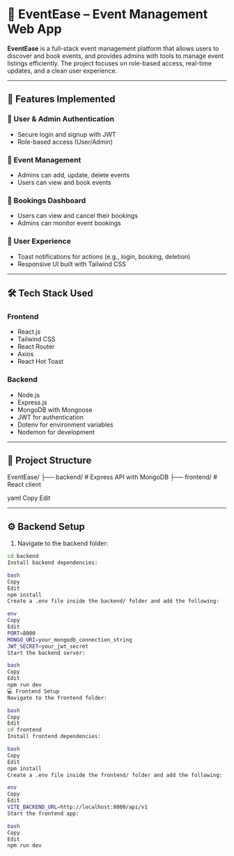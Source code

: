 # 🎉 EventEase – Event Management Web App

**EventEase** is a full-stack event management platform that allows users to discover and book events, and provides admins with tools to manage event listings efficiently. The project focuses on role-based access, real-time updates, and a clean user experience.

---

## 🚀 Features Implemented

### 👤 User & Admin Authentication
- Secure login and signup with JWT
- Role-based access (User/Admin)

### 📅 Event Management
- Admins can add, update, delete events
- Users can view and book events

### 📄 Bookings Dashboard
- Users can view and cancel their bookings
- Admins can monitor event bookings

### 🔔 User Experience
- Toast notifications for actions (e.g., login, booking, deletion)
- Responsive UI built with Tailwind CSS

---

## 🛠 Tech Stack Used

### Frontend
- React.js
- Tailwind CSS
- React Router
- Axios
- React Hot Toast

### Backend
- Node.js
- Express.js
- MongoDB with Mongoose
- JWT for authentication
- Dotenv for environment variables
- Nodemon for development

---

## 📂 Project Structure

EventEase/
├── backend/ # Express API with MongoDB
├── frontend/ # React client

yaml
Copy
Edit

---

## ⚙️ Backend Setup

1. Navigate to the backend folder:

```bash
cd backend
Install backend dependencies:

bash
Copy
Edit
npm install
Create a .env file inside the backend/ folder and add the following:

env
Copy
Edit
PORT=8000
MONGO_URI=your_mongodb_connection_string
JWT_SECRET=your_jwt_secret
Start the backend server:

bash
Copy
Edit
npm run dev
💻 Frontend Setup
Navigate to the frontend folder:

bash
Copy
Edit
cd frontend
Install frontend dependencies:

bash
Copy
Edit
npm install
Create a .env file inside the frontend/ folder and add the following:

env
Copy
Edit
VITE_BACKEND_URL=http://localhost:8000/api/v1
Start the frontend app:

bash
Copy
Edit
npm run dev